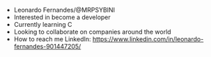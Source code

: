 -  Leonardo Fernandes/@MRPSYBINI
-  Interested in become a developer
-  Currently learning C
-  Looking to collaborate on companies around the world
-  How to reach me LinkedIn: https://www.linkedin.com/in/leonardo-fernandes-901447205/

<!---
MRPSYBINI/MRPSYBINI is a ✨ special ✨ repository because its `README.md` (this file) appears on your GitHub profile.
You can click the Preview link to take a look at your changes.
--->
